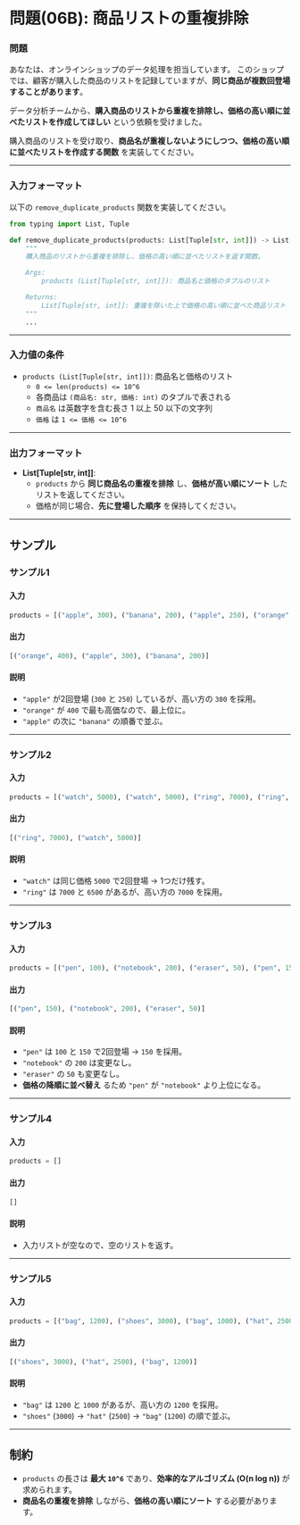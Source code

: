 # 問題(06B): 商品リストの重複排除

### 問題

あなたは、オンラインショップのデータ処理を担当しています。
このショップでは、顧客が購入した商品のリストを記録していますが、**同じ商品が複数回登場することがあります**。

データ分析チームから、**購入商品のリストから重複を排除し、価格の高い順に並べたリストを作成してほしい** という依頼を受けました。

購入商品のリストを受け取り、**商品名が重複しないようにしつつ、価格の高い順に並べたリストを作成する関数** を実装してください。

---

### 入力フォーマット

以下の `remove_duplicate_products` 関数を実装してください。

```python
from typing import List, Tuple

def remove_duplicate_products(products: List[Tuple[str, int]]) -> List[Tuple[str, int]]:
    """
    購入商品のリストから重複を排除し、価格の高い順に並べたリストを返す関数。

    Args:
        products (List[Tuple[str, int]]): 商品名と価格のタプルのリスト

    Returns:
        List[Tuple[str, int]]: 重複を除いた上で価格の高い順に並べた商品リスト
    """
    ...
```

---

### 入力値の条件

- `products (List[Tuple[str, int]])`: 商品名と価格のリスト
  - `0 <= len(products) <= 10^6`
  - 各商品は `(商品名: str, 価格: int)` のタプルで表される
  - `商品名` は英数字を含む長さ 1 以上 50 以下の文字列
  - `価格` は `1 <= 価格 <= 10^6`

---

### 出力フォーマット

- **List[Tuple[str, int]]**:
  - `products` から **同じ商品名の重複を排除** し、**価格が高い順にソート** したリストを返してください。
  - 価格が同じ場合、**先に登場した順序** を保持してください。

---

## サンプル

### サンプル1

#### 入力
```python
products = [("apple", 300), ("banana", 200), ("apple", 250), ("orange", 400)]
```

#### 出力
```python
[("orange", 400), ("apple", 300), ("banana", 200)]
```

#### 説明
- `"apple"` が2回登場 (`300` と `250`) しているが、高い方の `300` を採用。
- `"orange"` が `400` で最も高価なので、最上位に。
- `"apple"` の次に `"banana"` の順番で並ぶ。

---

### サンプル2

#### 入力
```python
products = [("watch", 5000), ("watch", 5000), ("ring", 7000), ("ring", 6500)]
```

#### 出力
```python
[("ring", 7000), ("watch", 5000)]
```

#### 説明
- `"watch"` は同じ価格 `5000` で2回登場 → 1つだけ残す。
- `"ring"` は `7000` と `6500` があるが、高い方の `7000` を採用。

---

### サンプル3

#### 入力
```python
products = [("pen", 100), ("notebook", 200), ("eraser", 50), ("pen", 150)]
```

#### 出力
```python
[("pen", 150), ("notebook", 200), ("eraser", 50)]
```

#### 説明
- `"pen"` は `100` と `150` で2回登場 → `150` を採用。
- `"notebook"` の `200` は変更なし。
- `"eraser"` の `50` も変更なし。
- **価格の降順に並べ替え** るため `"pen"` が `"notebook"` より上位になる。

---

### サンプル4

#### 入力
```python
products = []
```

#### 出力
```python
[]
```

#### 説明
- 入力リストが空なので、空のリストを返す。

---

### サンプル5

#### 入力
```python
products = [("bag", 1200), ("shoes", 3000), ("bag", 1000), ("hat", 2500)]
```

#### 出力
```python
[("shoes", 3000), ("hat", 2500), ("bag", 1200)]
```

#### 説明
- `"bag"` は `1200` と `1000` があるが、高い方の `1200` を採用。
- `"shoes"` (`3000`) → `"hat"` (`2500`) → `"bag"` (`1200`) の順で並ぶ。

---

## 制約

- `products` の長さは **最大 `10^6`** であり、**効率的なアルゴリズム (O(n log n))** が求められます。
- **商品名の重複を排除** しながら、**価格の高い順にソート** する必要があります。
